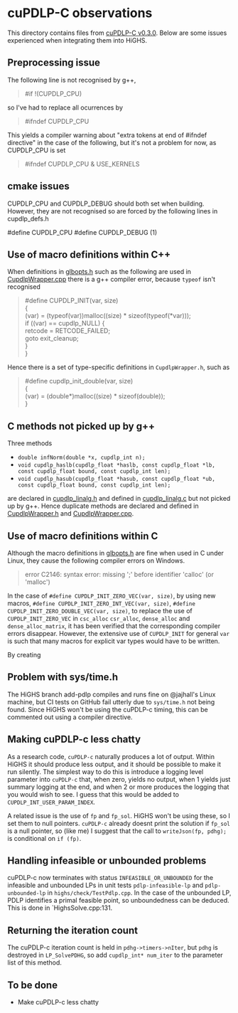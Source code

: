 # cuPDLP-C observations

This directory contains files from [cuPDLP-C v0.3.0](https://github.com/COPT-Public/cuPDLP-C/tree/v0.3.0). Below are some issues experienced when integrating them into HiGHS.

## Preprocessing issue

The following line is not recognised by g++, 

> #if !(CUPDLP_CPU)

so I've had to replace all ocurrences by

> #ifndef CUPDLP_CPU

This yields a compiler warning about "extra tokens at end of #ifndef
directive" in the case of the following, but it's not a problem for
now, as CUPDLP_CPU is set

> #ifndef CUPDLP_CPU & USE_KERNELS

## cmake issues

CUPDLP_CPU and CUPDLP_DEBUG should both set when building. However, they are not recognised so are forced by the following lines in cupdlp_defs.h

#define CUPDLP_CPU
#define CUPDLP_DEBUG (1)

## Use of macro definitions within C++

When definitions in [glbopts.h](https://github.com/ERGO-Code/HiGHS/blob/add-pdlp/src/pdlp/cupdlp/glbopts.h) such as the following are used in [CupdlpWrapper.cpp](https://github.com/ERGO-Code/HiGHS/blob/add-pdlp/src/pdlp/CupdlpWrapper.cpp) there is a g++ compiler error, because `typeof` isn't recognised

> #define CUPDLP_INIT(var, size)                                  \
  {                                                             \
    (var) = (typeof(var))malloc((size) * sizeof(typeof(*var))); \
    if ((var) == cupdlp_NULL) {                                 \
      retcode = RETCODE_FAILED;                                 \
      goto exit_cleanup;                                        \
    }                                                           \
  }

Hence there is a set of type-specific definitions in `CupdlpWrapper.h`, such as 

>#define cupdlp_init_double(var, size)\
   {\
     (var) = (double*)malloc((size) * sizeof(double));\
   }

## C methods not picked up by g++

Three methods
* `double infNorm(double *x, cupdlp_int n);`
* `void cupdlp_haslb(cupdlp_float *haslb, const cupdlp_float *lb, const cupdlp_float bound, const cupdlp_int len);`
* `void cupdlp_hasub(cupdlp_float *hasub, const cupdlp_float *ub, const cupdlp_float bound, const cupdlp_int len);`

are declared in [cupdlp_linalg.h](https://github.com/ERGO-Code/HiGHS/blob/add-pdlp/src/pdlp/cupdlp/cupdlp_linalg.h) and defined in [cupdlp_linalg.c](https://github.com/ERGO-Code/HiGHS/blob/add-pdlp/src/pdlp/cupdlp/cupdlp_linalg.c) but not picked up by g++. Hence duplicate methods are declared and defined in [CupdlpWrapper.h](https://github.com/ERGO-Code/HiGHS/blob/add-pdlp/src/pdlp/CupdlpWrapper.h) and [CupdlpWrapper.cpp](https://github.com/ERGO-Code/HiGHS/blob/add-pdlp/src/pdlp/CupdlpWrapper.cpp).

## Use of macro definitions within C

Although the macro definitions in [glbopts.h](https://github.com/ERGO-Code/HiGHS/blob/add-pdlp/src/pdlp/cupdlp/glbopts.h) are fine when used in C under Linux, they cause the following compiler errors on Windows.

> error C2146: syntax error: missing ';' before identifier 'calloc' (or 'malloc')

In the case of `#define CUPDLP_INIT_ZERO_VEC(var, size)`, by using new macros, `#define CUPDLP_INIT_ZERO_INT_VEC(var, size)`, `#define CUPDLP_INIT_ZERO_DOUBLE_VEC(var, size)`, to replace the use of `CUPDLP_INIT_ZERO_VEC` in `csc_alloc` `csr_alloc`, `dense_alloc` and `dense_alloc_matrix`, it has been verified that the corresponding compiler errors disappear. However, the extensive use of `CUPDLP_INIT` for general `var` is such that many macros for explicit var types would have to be written. 

By creating 

## Problem with sys/time.h

The HiGHS branch add-pdlp compiles and runs fine on @jajhall's Linux machine, but CI tests on GitHub fail utterly due to `sys/time.h` not being found. Since HiGHS won't be using the cuPDLP-c timing, this can be commented out using a compiler directive.

## Making cuPDLP-c less chatty

As a research code, `cuPDLP-c` naturally produces a lot of output. Within HiGHS it should produce less output, and it should be possible to make it run silently. The simplest way to do this is introduce a logging level parameter into `cuPDLP-c` that, when zero, yields no output, when 1 yields just summary logging at the end, and when 2 or more produces the logging that you would wish to see. I guess that this would be added to `CUPDLP_INT_USER_PARAM_INDEX`.

A related issue is the use of `fp` and `fp_sol`. HiGHS won't be using these, so I set them to null pointers. `cuPDLP-c` already doesnt print the solution if `fp_sol` is a null pointer, so (like me) I suggest that the call to `writeJson(fp, pdhg);` is conditional on `if (fp)`. 

## Handling infeasible or unbounded problems

cuPDLP-c now terminates with status `INFEASIBLE_OR_UNBOUNDED` for the infeasible and unbounded LPs in unit tests `pdlp-infeasible-lp` and `pdlp-unbounded-lp` in `highs/check/TestPdlp.cpp`. In the case of the unbounded LP, PDLP identifies a primal feasible point, so unboundedness can be deduced. This is done in `HighsSolve.cpp:131.

## Returning the iteration count

The cuPDLP-c iteration count is held in `pdhg->timers->nIter`, but `pdhg` is destroyed in `LP_SolvePDHG`, so add `cupdlp_int* num_iter` to the parameter list of this method.

## To be done

- Make cuPDLP-c less chatty





